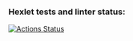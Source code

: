 ### Hexlet tests and linter status:
[![Actions Status](https://github.com/Alexicd42/qa-engineer-project-85/actions/workflows/hexlet-check.yml/badge.svg)](https://github.com/Alexicd42/qa-engineer-project-85/actions)